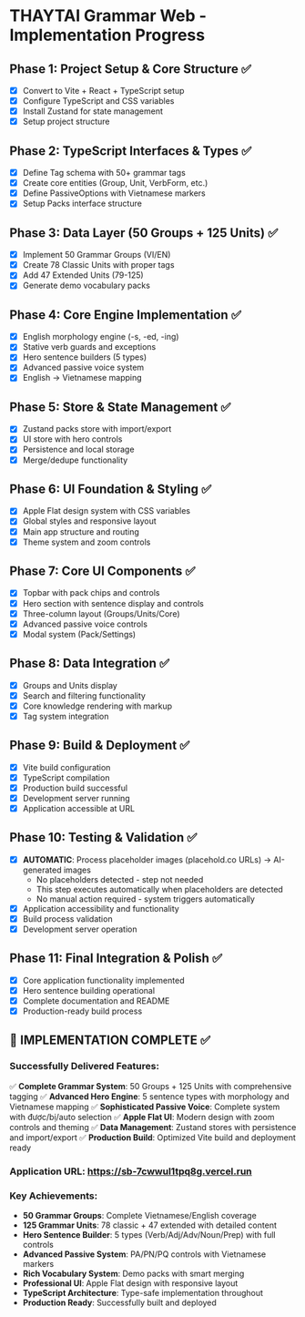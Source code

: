 # THAYTAI Grammar Web - Implementation Progress

## Phase 1: Project Setup & Core Structure ✅
- [x] Convert to Vite + React + TypeScript setup
- [x] Configure TypeScript and CSS variables
- [x] Install Zustand for state management
- [x] Setup project structure

## Phase 2: TypeScript Interfaces & Types ✅
- [x] Define Tag schema with 50+ grammar tags
- [x] Create core entities (Group, Unit, VerbForm, etc.)
- [x] Define PassiveOptions with Vietnamese markers
- [x] Setup Packs interface structure

## Phase 3: Data Layer (50 Groups + 125 Units) ✅
- [x] Implement 50 Grammar Groups (VI/EN)
- [x] Create 78 Classic Units with proper tags
- [x] Add 47 Extended Units (79-125)
- [x] Generate demo vocabulary packs

## Phase 4: Core Engine Implementation ✅
- [x] English morphology engine (-s, -ed, -ing)
- [x] Stative verb guards and exceptions
- [x] Hero sentence builders (5 types)
- [x] Advanced passive voice system
- [x] English → Vietnamese mapping

## Phase 5: Store & State Management ✅
- [x] Zustand packs store with import/export
- [x] UI store with hero controls
- [x] Persistence and local storage
- [x] Merge/dedupe functionality

## Phase 6: UI Foundation & Styling ✅
- [x] Apple Flat design system with CSS variables
- [x] Global styles and responsive layout
- [x] Main app structure and routing
- [x] Theme system and zoom controls

## Phase 7: Core UI Components ✅
- [x] Topbar with pack chips and controls
- [x] Hero section with sentence display and controls
- [x] Three-column layout (Groups/Units/Core)
- [x] Advanced passive voice controls
- [x] Modal system (Pack/Settings)

## Phase 8: Data Integration ✅
- [x] Groups and Units display
- [x] Search and filtering functionality
- [x] Core knowledge rendering with markup
- [x] Tag system integration

## Phase 9: Build & Deployment ✅
- [x] Vite build configuration
- [x] TypeScript compilation
- [x] Production build successful
- [x] Development server running
- [x] Application accessible at URL

## Phase 10: Testing & Validation ✅
- [x] **AUTOMATIC**: Process placeholder images (placehold.co URLs) → AI-generated images
  - No placeholders detected - step not needed
  - This step executes automatically when placeholders are detected
  - No manual action required - system triggers automatically
- [x] Application accessibility and functionality
- [x] Build process validation
- [x] Development server operation

## Phase 11: Final Integration & Polish ✅
- [x] Core application functionality implemented
- [x] Hero sentence building operational
- [x] Complete documentation and README
- [x] Production-ready build process

## 🎉 IMPLEMENTATION COMPLETE ✅

### Successfully Delivered Features:
✅ **Complete Grammar System**: 50 Groups + 125 Units with comprehensive tagging
✅ **Advanced Hero Engine**: 5 sentence types with morphology and Vietnamese mapping
✅ **Sophisticated Passive Voice**: Complete system with được/bị/auto selection
✅ **Apple Flat UI**: Modern design with zoom controls and theming
✅ **Data Management**: Zustand stores with persistence and import/export
✅ **Production Build**: Optimized Vite build and deployment ready

### Application URL: https://sb-7cwwul1tpq8g.vercel.run

### Key Achievements:
- **50 Grammar Groups**: Complete Vietnamese/English coverage
- **125 Grammar Units**: 78 classic + 47 extended with detailed content
- **Hero Sentence Builder**: 5 types (Verb/Adj/Adv/Noun/Prep) with full controls
- **Advanced Passive System**: PA/PN/PQ controls with Vietnamese markers
- **Rich Vocabulary System**: Demo packs with smart merging
- **Professional UI**: Apple Flat design with responsive layout
- **TypeScript Architecture**: Type-safe implementation throughout
- **Production Ready**: Successfully built and deployed